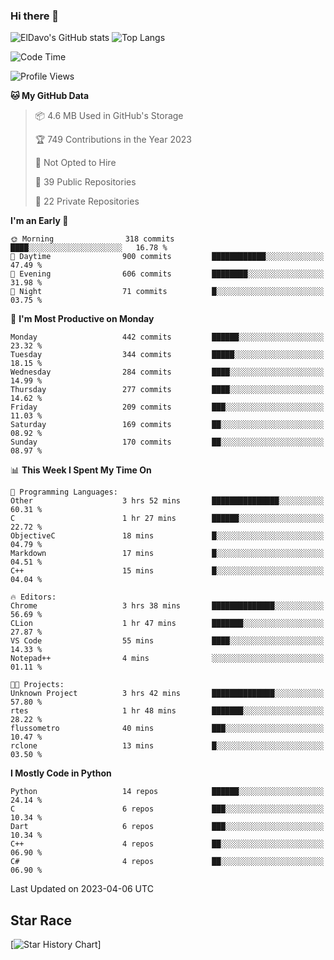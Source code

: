### Hi there 👋
![ElDavo's GitHub stats](https://github-readme-stats.vercel.app/api?username=ElDavoo&show_icons=true&theme=chartreuse-dark)
![Top Langs](https://github-readme-stats.vercel.app/api/top-langs/?username=ElDavoo&theme=chartreuse-dark&layout=compact)

<!--START_SECTION:waka-->
![Code Time](http://img.shields.io/badge/Code%20Time-6%20hrs%2024%20mins-blue)

![Profile Views](http://img.shields.io/badge/Profile%20Views-1-blue)

**🐱 My GitHub Data** 

> 📦 4.6 MB Used in GitHub's Storage 
 > 
> 🏆 749 Contributions in the Year 2023
 > 
> 🚫 Not Opted to Hire
 > 
> 📜 39 Public Repositories 
 > 
> 🔑 22 Private Repositories 
 > 
**I'm an Early 🐤** 

```text
🌞 Morning                318 commits         ████░░░░░░░░░░░░░░░░░░░░░   16.78 % 
🌆 Daytime                900 commits         ████████████░░░░░░░░░░░░░   47.49 % 
🌃 Evening                606 commits         ████████░░░░░░░░░░░░░░░░░   31.98 % 
🌙 Night                  71 commits          █░░░░░░░░░░░░░░░░░░░░░░░░   03.75 % 
```
📅 **I'm Most Productive on Monday** 

```text
Monday                   442 commits         ██████░░░░░░░░░░░░░░░░░░░   23.32 % 
Tuesday                  344 commits         █████░░░░░░░░░░░░░░░░░░░░   18.15 % 
Wednesday                284 commits         ████░░░░░░░░░░░░░░░░░░░░░   14.99 % 
Thursday                 277 commits         ████░░░░░░░░░░░░░░░░░░░░░   14.62 % 
Friday                   209 commits         ███░░░░░░░░░░░░░░░░░░░░░░   11.03 % 
Saturday                 169 commits         ██░░░░░░░░░░░░░░░░░░░░░░░   08.92 % 
Sunday                   170 commits         ██░░░░░░░░░░░░░░░░░░░░░░░   08.97 % 
```


📊 **This Week I Spent My Time On** 

```text
💬 Programming Languages: 
Other                    3 hrs 52 mins       ███████████████░░░░░░░░░░   60.31 % 
C                        1 hr 27 mins        ██████░░░░░░░░░░░░░░░░░░░   22.72 % 
ObjectiveC               18 mins             █░░░░░░░░░░░░░░░░░░░░░░░░   04.79 % 
Markdown                 17 mins             █░░░░░░░░░░░░░░░░░░░░░░░░   04.51 % 
C++                      15 mins             █░░░░░░░░░░░░░░░░░░░░░░░░   04.04 % 

🔥 Editors: 
Chrome                   3 hrs 38 mins       ██████████████░░░░░░░░░░░   56.69 % 
CLion                    1 hr 47 mins        ███████░░░░░░░░░░░░░░░░░░   27.87 % 
VS Code                  55 mins             ████░░░░░░░░░░░░░░░░░░░░░   14.33 % 
Notepad++                4 mins              ░░░░░░░░░░░░░░░░░░░░░░░░░   01.11 % 

🐱‍💻 Projects: 
Unknown Project          3 hrs 42 mins       ██████████████░░░░░░░░░░░   57.80 % 
rtes                     1 hr 48 mins        ███████░░░░░░░░░░░░░░░░░░   28.22 % 
flussometro              40 mins             ███░░░░░░░░░░░░░░░░░░░░░░   10.47 % 
rclone                   13 mins             █░░░░░░░░░░░░░░░░░░░░░░░░   03.50 % 
```

**I Mostly Code in Python** 

```text
Python                   14 repos            ██████░░░░░░░░░░░░░░░░░░░   24.14 % 
C                        6 repos             ███░░░░░░░░░░░░░░░░░░░░░░   10.34 % 
Dart                     6 repos             ███░░░░░░░░░░░░░░░░░░░░░░   10.34 % 
C++                      4 repos             ██░░░░░░░░░░░░░░░░░░░░░░░   06.90 % 
C#                       4 repos             ██░░░░░░░░░░░░░░░░░░░░░░░   06.90 % 
```




 Last Updated on 2023-04-06 UTC
<!--END_SECTION:waka-->

## Star Race

[![Star History Chart](https://api.star-history.com/svg?repos=ElDavoo/WhatsApp-Crypt14-Crypt15-Decrypter,ElDavoo/TuringOS,EliteAndroidApps/WhatsApp-Crypt12-Decrypter,KnugiHK/Whatsapp-Chat-Exporter&type=Date)]
